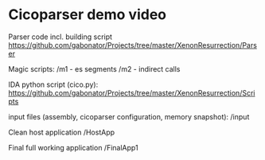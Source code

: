 # Cicoparser demo video

Parser code incl. building script
https://github.com/gabonator/Projects/tree/master/XenonResurrection/Parser

Magic scripts:
/m1 - es segments
/m2 - indirect calls

IDA python script (cico.py):
https://github.com/gabonator/Projects/tree/master/XenonResurrection/Scripts

input files (assembly, cicoparser configuration, memory snapshot):
/input

Clean host application
/HostApp

Final full working application
/FinalApp1


